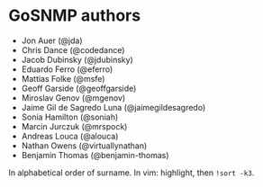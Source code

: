 # GoSNMP authors

* Jon Auer (@jda)
* Chris Dance (@codedance)
* Jacob Dubinsky (@jdubinsky)
* Eduardo Ferro (@eferro)
* Mattias Folke (@msfe)
* Geoff Garside (@geoffgarside)
* Miroslav Genov (@mgenov)
* Jaime Gil de Sagredo Luna (@jaimegildesagredo)
* Sonia Hamilton (@soniah)
* Marcin Jurczuk (@mrspock)
* Andreas Louca (@alouca)
* Nathan Owens (@virtuallynathan)
* Benjamin Thomas (@benjamin-thomas)

In alphabetical order of surname. In vim: highlight, then `!sort -k3`.
